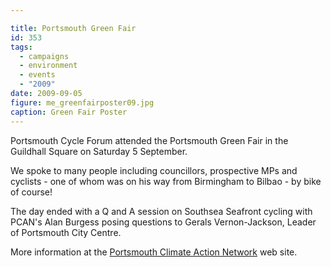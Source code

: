 ```yaml
---

title: Portsmouth Green Fair
id: 353
tags:
  - campaigns
  - environment
  - events
  - "2009"
date: 2009-09-05
figure: me_greenfairposter09.jpg
caption: Green Fair Poster
---
```


Portsmouth Cycle Forum attended the Portsmouth Green Fair in the Guildhall Square on Saturday 5 September.

We spoke to many people including councillors, prospective MPs and cyclists - one of whom was on his way from Birmingham to Bilbao - by bike of course!

The day ended with a Q and A session on Southsea Seafront cycling with PCAN's Alan Burgess posing questions to Gerals Vernon-Jackson, Leader of Portsmouth City Centre.

More information at the [Portsmouth Climate Action Network](http://www.portsmouthcan.co.uk/greenfair2009.html) web site.
